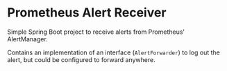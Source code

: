 # Prometheus Alert Receiver

Simple Spring Boot project to receive alerts from Prometheus' AlertManager.


Contains an implementation of an interface (`AlertForwarder`) to log out the alert, but could be configured to forward anywhere.

